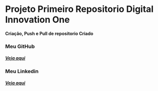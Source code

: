 # Projeto Primeiro Repositorio Digital Innovation One

**Criação, Push e Pull de repositorio Criado**

### Meu GitHub 
##### [Veja aqui](https://github.com/rodrigo-syan)

### Meu Linkedin 
##### [Veja aqui](https://www.linkedin.com/in/rodrigo-syan-6b3886115/)